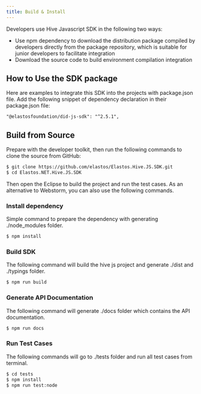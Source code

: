 ```yaml
---
title: Build & Install
---
```


Developers use Hive Javascript SDK in the following two ways:

- Use npm dependency to download the distribution package compiled by developers directly from the package repository, which is suitable for junior developers to facilitate integration
- Download the source code to build environment compilation integration

## How to Use the SDK package

Here are examples to integrate this SDK into the projects with package.json file. Add the following snippet of dependency declaration in their package.json file:

```
"@elastosfoundation/did-js-sdk": "^2.5.1",
```

## Build from Source

Prepare with the developer toolkit, then run the following commands to clone the source from GitHub:

```bash
$ git clone https://github.com/elastos/Elastos.Hive.JS.SDK.git
$ cd Elastos.NET.Hive.JS.SDK
```

Then open the Eclipse to build the project and run the test cases. As an alternative to Webstorm, you can also use the following commands.

### Install dependency

Simple command to prepare the dependency with generating ./node_modules folder.

```bash
$ npm install
```

### Build SDK

The following command will build the hive js project and generate ./dist and ./typings folder.

```bash
$ npm run build
```

### Generate API Documentation

The following command will generate ./docs folder which contains the API documentation.

```bash
$ npm run docs
```

### Run Test Cases

The following commands will go to ./tests folder and run all test cases from terminal.

```bash
$ cd tests
$ npm install
$ npm run test:node
```

